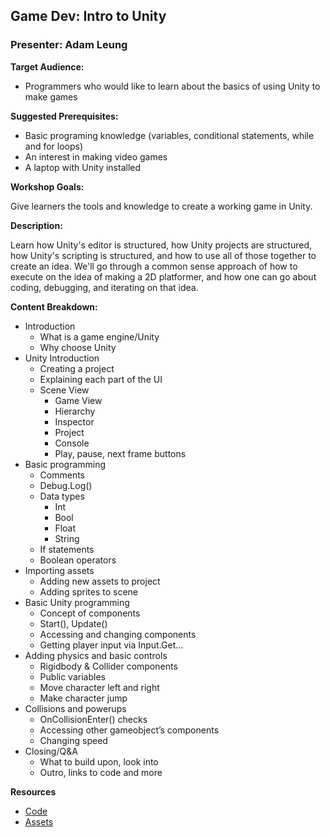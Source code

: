 ## Game Dev: Intro to Unity
### Presenter: Adam Leung

**Target Audience:** 
- Programmers who would like to learn about the basics of using Unity to make games

**Suggested Prerequisites:** 
- Basic programing knowledge (variables, conditional statements, while and for loops)
- An interest in making video games 
- A laptop with Unity installed

**Workshop Goals:**

Give learners the tools and knowledge to create a working game in Unity. 

**Description:**

Learn how Unity's editor is structured, how Unity projects are structured, how Unity's scripting is structured, and how to use all of those together to create an idea. We'll go through a common sense approach of how to execute on the idea of making a 2D platformer, and how one can go about coding, debugging, and iterating on that idea.

**Content Breakdown:**
- Introduction
    - What is a game engine/Unity
    - Why choose Unity
- Unity Introduction
    - Creating a project
    - Explaining each part of the UI
    - Scene View
         - Game View
         - Hierarchy
         - Inspector
         - Project
         - Console
         - Play, pause, next frame buttons
- Basic programming
    - Comments
    - Debug.Log()
    - Data types
         - Int
         - Bool
        - Float
        - String
    - If statements
    - Boolean operators
- Importing assets
    - Adding new assets to project
    - Adding sprites to scene
- Basic Unity programming
    - Concept of components
    - Start(), Update()
    - Accessing and changing components
    - Getting player input via Input.Get...
- Adding physics and basic controls
    - Rigidbody & Collider components
    - Public variables
    - Move character left and right
    - Make character jump
- Collisions and powerups 
    - OnCollisionEnter() checks
    - Accessing other gameobject’s components
    - Changing speed
- Closing/Q&A
    - What to build upon, look into
    - Outro, links to code and more

**Resources**
- [Code](https://github.com/Centribo/unity-starter-tutorial)
- [Assets](http://www.centribo.com/unityAssets.zip)
